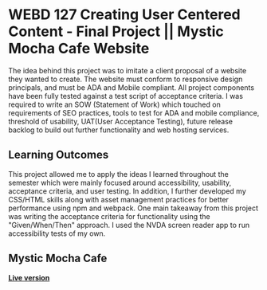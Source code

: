 # WEBD 127 Creating User Centered Content - Final Project || Mystic Mocha Cafe Website
<p>The idea behind this project was to imitate a client proposal of a website they wanted to create. The website must conform to responsive design principals, and must be ADA and Mobile compliant. All project components have been fully tested against a test script of acceptance criteria. I was required to write an SOW (Statement of Work) which touched on requirements of SEO practices, tools to test for ADA and mobile compliance, threshold of usability, UAT(User Acceptance Testing), future release backlog to build out further functionality and web hosting services.</p>
<h2>Learning Outcomes</h2>
<p>This project allowed me to apply the ideas I learned throughout the semester which were mainly focused around accessibility, usability, acceptance criteria, and user testing. In addition, I further developed my CSS/HTML skills along with asset management practices for better performance using npm and webpack. One main takeaway from this project was writing the acceptance criteria for functionality using the "Given/When/Then" approach. I used the NVDA screen reader app to run accessibility tests of my own.</p>


<h2>Mystic Mocha Cafe</h2>
<b><a href="https://oalva-rez.github.io/restaurant-page/">Live version</a></b>
